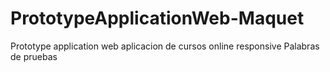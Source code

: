 # PrototypeApplicationWeb-Maquet
Prototype application web
aplicacion de cursos online responsive
Palabras de pruebas

